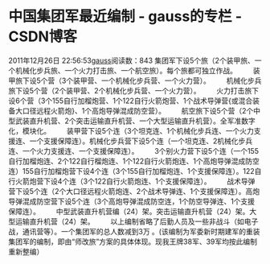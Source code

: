 # 中国集团军最近编制 - gauss的专栏 - CSDN博客
2011年12月26日 22:56:53[gauss](https://me.csdn.net/mathlmx)阅读数：843
集团军下设5个旅（2个装甲旅、一个机械化步兵旅、一个火力打击旅、一个航空旅）。每个旅都可独立作战。
　　装甲旅下设5个营（3个装甲营、一个机械化步兵营、一个火力营）。 
　　机械化步兵旅下设5个营（2个装甲营、2个机械化步兵营、一个火力营）。 
　　火力打击旅下设6个营（3个155自行加榴炮营、1个122自行火箭炮营、1个战术导弹营{或混合装备大口径远程火箭炮}、1个高炮导弹混成防空营）。 
　　航空旅下设5个营（2个中型武装直升机营、2个突击运输直升机营、一个大型运输直升机营）。全军准数字化，模块化。 
　　装甲营下设5个连（3个坦克连、1个机械化步兵连、一个火力支援连、一个支援保障连）。机械化步兵营下设5个连（一个坦克连、2机械化步兵连、一个火力支援连、一个支援保障连）。
　　3个别火力营下设5个连（一个155自行加榴炮连、2个122自行榴炮连、1个122自行火箭炮连、1个高炮导弹混成防空连）155自行加榴炮营下设4个连（3个155自行加榴炮连、1个支援保障连）。122自行火箭炮营下设4个连（3个122自行火箭炮连、1个支援保障连）。
　　战术导弹营下设5个连（2个大口径远程火箭炮连、2个战术导弹连、1个支援保障连）。高炮导弹混成防空营下设5个连（3个高炮导弹混成防空连，1个防空导弹连、1个支援保障连）。
　　中型武装直升机营编（24）架。突击运输直升机营（24）架。大型运输直升机营（24）架。 
　　以上编制省略了后勤人员及一些非战斗（如电子战，通讯营等）。一个集团军的总人数减到3万 。(该编制为军委新时期建军的重装集团军的编制，即由“师改旅”方案的具体体现。现我王牌38军、39军均按此编制重新整编）
